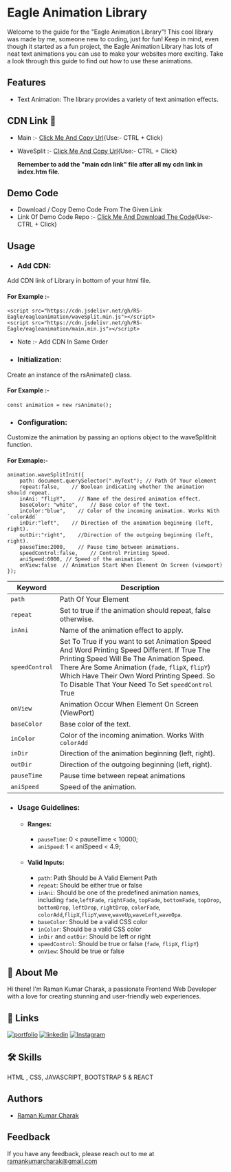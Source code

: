 
# Eagle Animation Library


Welcome to the guide for the "Eagle Animation Library"! This cool library was made by me, someone new to coding, just for fun! Keep in mind, even though it started as a fun project, the Eagle Animation Library has lots of neat text animations you can use to make your websites more exciting. Take a look through this guide to find out how to use these animations.

## Features

- Text Animation: The library provides a variety of text animation effects.



## CDN Link 🔗

- Main :- [Click Me And Copy Url](https://cdn.jsdelivr.net/gh/RS-Eagle/eagleanimation/main.min.js){Use:- CTRL + Click}

- WaveSplit :- [Click Me And Copy Url](https://cdn.jsdelivr.net/gh/RS-Eagle/eagleanimation/waveSplit.min.js){Use:- CTRL + Click}

    **Remember to add the "main cdn link" file after all my cdn link in index.htm file.**

## Demo Code
  - Download / Copy Demo Code From The Given Link 
  - Link Of Demo Code Repo :- [Click Me And Download The Code](https://github.com/RS-Eagle/demo-eagleanimation){Use:- CTRL + Click}

## Usage
- ### Add CDN:
Add CDN link of Library in bottom of your html file.
#### For Example :- 
    <script src="https://cdn.jsdelivr.net/gh/RS-Eagle/eagleanimation/waveSplit.min.js"></script> 
    <script src="https://cdn.jsdelivr.net/gh/RS-Eagle/eagleanimation/main.min.js"></script> 

- Note :- Add CDN In Same Order

- ### Initialization: 
Create an instance of the rsAnimate() class.
#### For Example :-
    const animation = new rsAnimate();


- ### Configuration: 
Customize the animation by passing an options object to the waveSplitInit function.

#### For Exmaple:- 
    animation.waveSplitInit({
        path: document.querySelector(".myText"); // Path Of Your element
        repeat:false,    // Boolean indicating whether the animation should repeat.
        inAni: "flipY",    // Name of the desired animation effect.
        baseColor: "white",    // Base color of the text.
        inColor:"blue",    // Color of the incoming animation. Works With `colorAdd`
        inDir:"left",    // Direction of the animation beginning (left, right).
        outDir:"right",    //Direction of the outgoing beginning (left, right).
        pauseTime:2000,    // Pause time between animations.
        speedControl:false,    // Control Printing Speed.
        aniSpeed:6000, // Speed of the animation.
        onView:false  // Animation Start When Element On Screen (viewport)
    });



| Keyword  | Description |
| ------------- | ------------- |
| `path` | Path Of Your Element |
|  `repeat` | Set to true if the animation should repeat, false otherwise.  |
| `inAni`  |  Name of the animation effect to apply. |
| `speedControl` | Set To True if you want to set Animation Speed And Word Printing Speed Different. If True The Printing Speed Will Be The Animation Speed. There Are Some Animation (`fade`, `flipX`, `flipY`) Which Have Their Own Word Printing Speed. So To Disable That Your Need To Set `speedControl` True |
| `onView` | Animation Occur When Element On Screen (ViewPort) |
| `baseColor`  | Base color of the text. |
| `inColor`  |  Color of the incoming animation. Works With `colorAdd` |
| `inDir`  |  Direction of the animation beginning (left, right). |
| `outDir`  |  Direction of the outgoing beginning (left, right). |
| `pauseTime`  |  Pause time between repeat animations  |
| `aniSpeed`  |  Speed of the animation. |


- ### Usage Guidelines:
    - #### Ranges:
        - `pauseTime`:  0 < pauseTime < 10000;
        - `aniSpeed`: 1 < aniSpeed < 4.9;
    - #### Valid Inputs:
        - `path`: Path Should be A Valid Element Path
        - `repeat`: Should be either true or false
        - `inAni`: Should be one of the predefined animation names, including `fade`,`leftFade`, `rightFade`, `topFade`, `bottomFade`, `topDrop`, `bottomDrop`, `leftDrop`, `rightDrop`, `colorFade`, `colorAdd`,`flipX`,`flipY`,`wave`,`waveUp`,`waveLeft`,`waveOpa`.
        - `baseColor`: Should be a valid CSS color
        - `inColor`: Should be a valid CSS color
        - `inDir` and `outDir`: Should be left or right
        - `speedControl`: Should be  true or false (`fade`, `flipX`, `flipY`)
        - `onView`: Should be  true or false



## 🚀 About Me
Hi there! I'm Raman Kumar Charak, a passionate Frontend Web Developer with a love for creating stunning and user-friendly web experiences.


## 🔗 Links
[![portfolio](https://img.shields.io/badge/my_portfolio-000?style=for-the-badge&logo=ko-fi&logoColor=white)](https://rs-eagle.github.io/Portfolio/)
[![linkedin](https://img.shields.io/badge/linkedin-0A66C2?style=for-the-badge&logo=linkedin&logoColor=white)](https://www.linkedin.com/in/raman-kumar-charak-36372826b)
[![Instagram](https://img.shields.io/badge/instagram-f21da1?style=for-the-badge&logo=instagram&logoColor=white)](https://www.instagram.com/raman.charak1026/)


## 🛠 Skills
 HTML , CSS,  JAVASCRIPT, BOOTSTRAP 5  & REACT


## Authors

- [Raman Kumar Charak](https://github.com/RS-Eagle)


## Feedback

If you have any feedback, please reach out to me at ramankumarcharak@gmail.com

